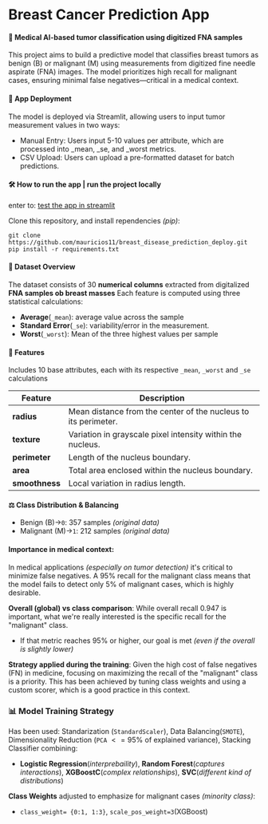 # Breast Cancer Prediction App

#### 🔬 Medical AI-based tumor classification using digitized FNA samples

This project aims to build a predictive model that classifies breast tumors as benign (B) or malignant (M) using measurements from digitized fine needle aspirate (FNA) images. The model prioritizes high recall for malignant cases, ensuring minimal false negatives—critical in a medical context.

#### 🚀 App Deployment

The model is deployed via Streamlit, allowing users to input tumor measurement values in two ways:

* Manual Entry: Users input 5-10 values per attribute, which are processed into _mean, _se, and _worst metrics.
* CSV Upload: Users can upload a pre-formatted dataset for batch predictions.

#### 🛠️ How to run the app | run the project locally
enter to: [test the app in streamlit](https://breasdiseaseprediction.streamlit.app/)

Clone this repository, and install rependencies *(pip)*:
```
git clone https://github.com/mauricios11/breast_disease_prediction_deploy.git
pip install -r requirements.txt

```

#### 📂 Dataset Overview

The dataset consists of $30$ **numerical columns** extracted from digitalized **FNA samples ob breast masses**
Each feature is computed using three statistical calculations:
* **Average**(`_mean`): average value across the sample
* **Standard Error**(`_se`): variability/error in the measurement.
* **Worst**(`_worst`): Mean of the three highest values per sample

#### 🔢 Features
Includes $10$ base attributes, each with its respective `_mean`, `_worst` and `_se` calculations

| Feature           | Description |
|------------------|-------------|
| **radius**       | Mean distance from the center of the nucleus to its perimeter. |
| **texture**      | Variation in grayscale pixel intensity within the nucleus. |
| **perimeter**    | Length of the nucleus boundary. |
| **area**         | Total area enclosed within the nucleus boundary. |
| **smoothness**   | Local variation in radius length. |

#### ⚖️ Class Distribution & Balancing
* Benign (B)$\rightarrow$`0`: $357$ samples *(original data)*
* Malignant (M)$\rightarrow$`1`: $212$ samples *(original data)*

####  Importance in medical context:
In medical applications *(especially on tumor detection)* it's critical to minimize false negatives. A $95$% recall for the malignant class means that the model fails to detect only $5$% of malignant cases, which is highly desirable.

**Overall (global) vs class comparison**: While overall recall $0.947$ is important, what we're really interested is the specific recall for the "malignant" class.
* If that metric reaches $95$% or higher, our goal is met *(even if the overall is slightly lower)*

**Strategy applied during the training**: Given the high cost of false negatives (FN) in medicine, focusing on maximizing the recall of the "malignant" class is a priority. This has been achieved by tuning class weights and using a custom scorer, which is a good practice in this context.

### 📊 Model Training Strategy
Has been used: Standarization (`StandardScaler`), Data Balancing(`SMOTE`), Dimensionality Reduction (`PCA` $<= 95$% of explained variance), Stacking Classifier combining:
* **Logistic Regression**(*interprebaility*), **Random Forest**(*captures interactions*), **XGBoostC**(*complex relationships*), **SVC**(*different kind of distributions*)

**Class Weights** adjusted to emphasize for malignant cases *(minority class)*:
* `class_weight= {0:1, 1:3}`, `scale_pos_weight=3`(XGBoost)





